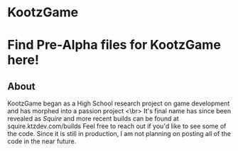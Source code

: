 # KootzGame
# Find Pre-Alpha files for KootzGame here!
## About
KootzGame began as a High School research project on game development and has morphed into a passion project <\br>
It's final name has since been revealed as *Squire* and more recent builds can be found at squire.ktzdev.com/builds
Feel free to reach out if you'd like to see some of the code. Since it is still in production, I am not planning on
posting all of the code in the near future.
